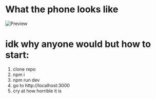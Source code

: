 # What the phone looks like

![Preview](https://cdn.br4d.vip/YLAb.png)

# idk why anyone would but how to start:

1. clone repo
2. npm i
3. npm run dev
4. go to http://localhost:3000
5. cry at how horrible it is